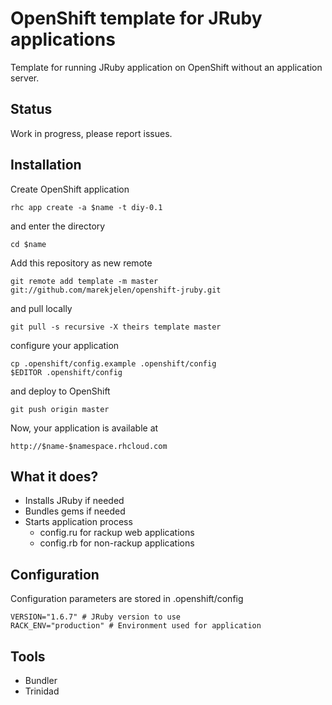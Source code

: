 # OpenShift template for JRuby applications

Template for running JRuby application on OpenShift without an application server.

## Status

Work in progress, please report issues.

## Installation

Create OpenShift application

	rhc app create -a $name -t diy-0.1

and enter the directory

	cd $name

Add this repository as new remote

	git remote add template -m master git://github.com/marekjelen/openshift-jruby.git

and pull locally

	git pull -s recursive -X theirs template master

configure your application

	cp .openshift/config.example .openshift/config
	$EDITOR .openshift/config

and deploy to OpenShift

	git push origin master

Now, your application is available at

	http://$name-$namespace.rhcloud.com

## What it does?

* Installs JRuby if needed
* Bundles gems if needed
* Starts application process
	* config.ru for rackup web applications
	* config.rb for non-rackup applications

## Configuration

Configuration parameters are stored in .openshift/config

	VERSION="1.6.7" # JRuby version to use
	RACK_ENV="production" # Environment used for application

## Tools

* Bundler
* Trinidad
